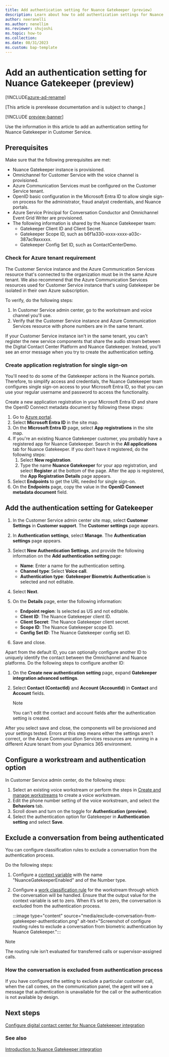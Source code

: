 ```yaml
---
title: Add authentication setting for Nuance Gatekeeper (preview)
description: Learn about how to add authentication settings for Nuance Gatekeeper in Customer Service admin center.
author: neeranelli
ms.author: nenellim
ms.reviewer: shujoshi
ms.topic: how-to 
ms.collection: 
ms.date: 08/31/2023
ms.custom: bap-template 
---
```


# Add an authentication setting for Nuance Gatekeeper (preview)

[!INCLUDE[azure-ad-rename](../../includes/cc-azure-ad-rename.md)]

[This article is prerelease documentation and is subject to change.]

[!INCLUDE [preview-banner](../shared-content/shared/preview-includes/preview-note.md)]

Use the information in this article to add an authentication setting for Nuance Gatekeeper in Customer Service.

## Prerequisites

Make sure that the following prerequisites are met:

- Nuance Gatekeeper instance is provisioned.
- Omnichannel for Customer Service with the voice channel is provisioned.
- Azure Communication Services must be configured on the Customer Service tenant.
- OpenID basic configuration in the Microsoft Entra ID to allow single sign-on process for the administrator, fraud analyst credentials, and Nuance portals.
- Azure Service Principal for Conversation Conductor and Omnichannel Event Grid Writer are provisioned.
- The following information is shared by the Nuance Gatekeeper team:
  - Gatekeeper Client ID and Client Secret.
  - Gatekeeper Scope ID, such as b6f1a330-xxxx-xxxx-a03c-387ac9axxxxx.
  - Gatekeeper Config Set ID, such as ContactCenterDemo.

### Check for Azure tenant requirement

The Customer Service instance and the Azure Communication Services resource that's connected to the organization must be in the same Azure tenant. We also recommend that the Azure Communication Services resources used for Customer Service instance that's using Gatekeeper be isolated in their own Azure subscription.

To verify, do the following steps:

1. In Customer Service admin center, go to the workstream and voice channel you'll use.
1. Verify that the Customer Service instance and Azure Communication Services resource with phone numbers are in the same tenant.

If your Customer Service instance isn't in the same tenant, you can't register the new service components that share the audio stream between the Digital Contact Center Platform and Nuance Gatekeeper. Instead, you'll see an error message when you try to  create the authentication setting.

### Create application registration for single sign-on

You'll need to do some of the Gatekeeper actions in the Nuance portals. Therefore, to simplify access and credentials, the Nuance Gatekeeper team configures single sign-on access to your Microsoft Entra ID, so that you can use your regular username and password to access the functionality.

Create a new application registration in your Microsoft Entra ID and share the OpenID Connect metadata document by following these steps:

1. Go to [Azure portal](https://portal.azure.com).
1. Select **Microsoft Entra ID** in the site map.
1. On the **Microsoft Entra ID** page, select **App registrations** in the site map.
1. If you're an existing Nuance Gatekeeper customer, you probably have a registered app for Nuance Gatekeeper. Search in the **All applications** tab for Nuance Gatekeeper. If you don’t have it registered, do the following steps:
   1. Select **New registration**.
   1. Type the name **Nuance Gatekeeper** for your app registration, and select **Register** at the bottom of the page. After the app is registered, the **App Registration Details** page appears.
1. Select **Endpoints** to get the URL needed for single sign-on.
1. On the **Endpoints** page, copy the value in the **OpenID Connect metadata document** field.

## Add the authentication setting for Gatekeeper

1. In the Customer Service admin center site map, select **Customer Settings** in **Customer support**. The **Customer settings** page appears.  
1. In **Authentication settings**, select **Manage**. The **Authentication settings** page appears.
1. Select **New Authentication Settings**, and provide the following information on the **Add authentication setting** page:
    - **Name**: Enter a name for the authentication setting.
    - **Channel type**: Select **Voice call**.
    - **Authentication type**: **Gatekeeper Biometric Authentication** is selected and not editable.
1. Select **Next**.
1. On the **Details** page, enter the following information:

   - **Endpoint region**: Is selected as US and not editable.
   - **Client ID**: The Nuance Gatekeeper client ID.
   - **Client Secret**: The Nuance Gatekeeper client secret.
   - **Scope ID**: The Nuance Gatekeeper scope ID.
   - **Config Set ID**: The Nuance Gatekeeper config set ID.
1. Save and close.

Apart from the default ID, you can optionally configure another ID to uniquely identify the contact between the Omnichannel and Nuance platforms. Do the following steps to configure another ID:

1. On the **Create new authentication setting** page, expand **Gatekeeper integration advanced settings**.
1. Select **Contact (ContactId)** and **Account (AccountId)** in **Contact** and **Account** fields.

   > [!NOTE]
   > You can't edit the contact and account fields after the authentication setting is created.

After you select save and close, the components will be provisioned and your settings tested. Errors at this step means either the settings aren't correct, or the Azure Communication Services resources are running in a different Azure tenant from your Dynamics 365 environment.

## Configure a workstream and authentication option

In Customer Service admin center, do the following steps:

1. Select an existing voice workstream or perform the steps in [Create and manage workstreams](create-workstreams.md) to create a voice workstream.
1. Edit the phone number setting of the voice workstream, and select the **Behaviors** tab.
1. Scroll down and turn on the toggle for **Authentication (preview)**.
1. Select the authentication option for Gatekeeper in **Authentication setting** and select **Save**.

## Exclude a conversation from being authenticated

You can configure classification rules to exclude a conversation from the authentication process.

Do the following steps:

1. Configure a [context variable](manage-context-variables.md#add-context-variables) with the name "NuanceGatekeeperEnabled" and of the Number type.
1. Configure a [work classification rule](configure-work-classification.md) for the workstream through which the conversation will be handled. Ensure that the output value for the context variable is set to zero. When it’s set to zero, the conversation is excluded from the authentication process.

    :::image type="content" source="media/exclude-conversation-from-gatekeeper-authentication.png" alt-text="Screenshot of configure routing rules to exclude a conversation from biometric authentication by Nuance Gatekeeper.":::

> [!NOTE]
> The routing rule isn’t evaluated for transferred calls or supervisor-assigned calls.

### How the conversation is excluded from authentication process

If you have configured the setting to exclude a particular customer call, when the call comes, on the communication panel, the agent will see a message that authentication is unavailable for the call or the authentication is not available by design.

## Next steps

[Configure digital contact center for Nuance Gatekeeper integration](configure-contact-center-nuance-gatekeeper.md)  

### See also

[Introduction to Nuance Gatekeeper integration](nuance-gatekeeper-introduction.md)  
